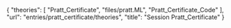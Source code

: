 {
    "theories": [
        "Pratt_Certificate",
        "files/pratt.ML",
        "Pratt_Certificate_Code"
    ],
    "url": "entries/pratt_certificate/theories",
    "title": "Session Pratt_Certificate"
}